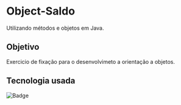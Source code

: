 # Object-Saldo
Utilizando métodos e objetos em Java.

<h2> Objetivo </h2>

Exercicio de fixação para o desenvolvimeto a orientação a objetos.

<h2> Tecnologia usada </h2>

![Badge](https://img.shields.io/static/v1?label=&message=Java&color=FF4040&style=for-the-badge)
